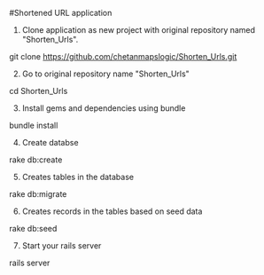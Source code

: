 #Shortened URL application

1. Clone application as new project with original repository named "Shorten_Urls".

git clone https://github.com/chetanmapslogic/Shorten_Urls.git

2. Go to original repository name "Shorten_Urls"

cd Shorten_Urls

3. Install gems and dependencies using bundle

bundle install

4. Create databse

rake db:create

5. Creates tables in the database

rake db:migrate

6. Creates records in the tables based on seed data

rake db:seed

7. Start your rails server

rails server